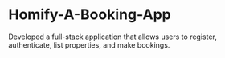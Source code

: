 # Homify-A-Booking-App
Developed a full-stack application that allows users to register, authenticate, list properties, and make bookings.
